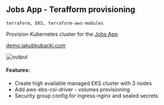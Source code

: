 ## Jobs App - Terafform provisioning

`terraform, EKS, terraform-aws-modules`

Provision Kubernetes cluster for the [Jobs App](https://github.com/jkubacki/jobs-app)

[demo.jakubkubacki.com](https://demo.jakubkubacki.com)

![output](https://github.com/jkubacki/jobs/assets/1104186/67827e74-db84-472d-aef1-efa86d02052d)

#### Features:
* Create high available managed EKS cluster with 3 nodes
* Add aws-ebs-csi-driver - volumes provisioning
* Security group config for ingress-nginx and sealed secrets
